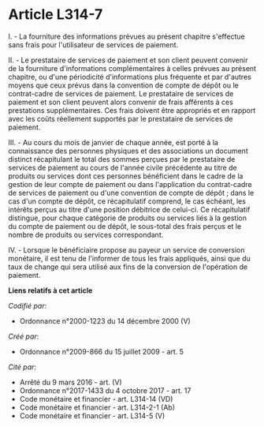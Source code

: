 # Article L314-7

I. - La fourniture des informations prévues au présent chapitre s'effectue sans frais pour l'utilisateur de services de
paiement. 

II. - Le prestataire de services de paiement et son client peuvent convenir de la fourniture d'informations complémentaires à
celles prévues au présent chapitre, ou d'une périodicité d'informations plus fréquente et par d'autres moyens que ceux prévus
dans la convention de compte de dépôt ou le contrat-cadre de services de paiement. Le prestataire de services de paiement et
son client peuvent alors convenir de frais afférents à ces prestations supplémentaires. Ces frais doivent être appropriés et
en rapport avec les coûts réellement supportés par le prestataire de services de paiement. 

III. - Au cours du mois de janvier de chaque année, est porté à la connaissance des personnes physiques et des associations
un document distinct récapitulant le total des sommes perçues par le prestataire de services de paiement au cours de l'année
civile précédente au titre de produits ou services dont ces personnes bénéficient dans le cadre de la gestion de leur compte
de paiement ou dans l'application du contrat-cadre de services de paiement ou d'une convention de compte de dépôt ; dans le
cas d'un compte de dépôt, ce récapitulatif comprend, le cas échéant, les intérêts perçus au titre d'une position débitrice de
celui-ci. Ce récapitulatif distingue, pour chaque catégorie de produits ou services liés à la gestion du compte de paiement
ou de dépôt, le sous-total des frais perçus et le nombre de produits ou services correspondant. 

IV. - Lorsque le bénéficiaire propose au payeur un service de conversion monétaire, il est tenu de l'informer de tous les
frais appliqués, ainsi que du taux de change qui sera utilisé aux fins de la conversion de l'opération de paiement.

**Liens relatifs à cet article**

_Codifié par_:

  - Ordonnance n°2000-1223 du 14 décembre 2000 (V)

_Créé par_:

  - Ordonnance n°2009-866 du 15 juillet 2009 - art. 5

_Cité par_:

  - Arrêté du 9 mars 2016 - art. (V)
  - Ordonnance n°2017-1433 du 4 octobre 2017 - art. 17
  - Code monétaire et financier - art. L314-14 (VD)
  - Code monétaire et financier - art. L314-2-1 (Ab)
  - Code monétaire et financier - art. L314-5 (V)
